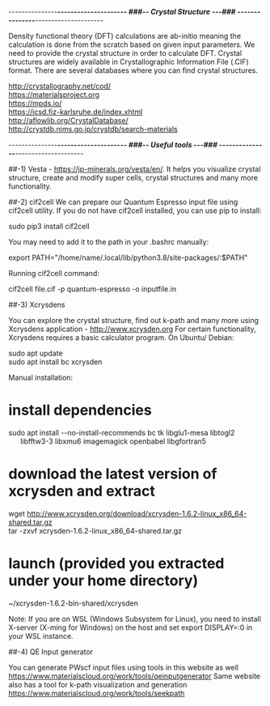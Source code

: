 ---------------***********---------------------
###-- Crystal Structure ---###
---------------***********---------------------

Density functional theory (DFT) calculations are ab-initio meaning the calculation is done 
from the scratch based on given input parameters. We need to provide the crystal structure 
in order to calculate DFT. Crystal structures are widely available in Crystallographic Information File (.CIF) format. 
There are several databases where you can find crystal structures.

http://crystallography.net/cod/ \
https://materialsproject.org \
https://mpds.io/ \
https://icsd.fiz-karlsruhe.de/index.xhtml \
http://aflowlib.org/CrystalDatabase/ \
http://crystdb.nims.go.jp/crystdb/search-materials 

---------------***********---------------------
###-- Useful tools ---###
---------------***********---------------------

##-1) Vesta - https://jp-minerals.org/vesta/en/. 
It helps you visualize crystal structure, create and modify super cells, crystal structures and many more functionality.

##-2) cif2cell 
We can prepare our Quantum Espresso input file using cif2cell utility. 
If you do not have cif2cell installed, you can use pip to install:

sudo pip3 install cif2cell 

You may need to add it to the path in your .bashrc manually:

export PATH="/home/name/.local/lib/python3.8/site-packages/:$PATH"

Running cif2cell command:

cif2cell file.cif -p quantum-espresso -o inputfile.in

##-3) Xcrysdens

You can explore the crystal structure, find out k-path and many more using Xcrysdens application - http://www.xcrysden.org
For certain functionality, Xcrysdens requires a basic calculator program. On Ubuntu/ Debian:

sudo apt update \
sudo apt install bc xcrysden 

Manual installation:

# install dependencies
sudo apt install --no-install-recommends bc tk libglu1-mesa libtogl2 \
      libfftw3-3 libxmu6 imagemagick openbabel libgfortran5

# download the latest version of xcrysden and extract
wget http://www.xcrysden.org/download/xcrysden-1.6.2-linux_x86_64-shared.tar.gz \
tar -zxvf xcrysden-1.6.2-linux_x86_64-shared.tar.gz

# launch (provided you extracted under your home directory)
~/xcrysden-1.6.2-bin-shared/xcrysden

Note: If you are on WSL (Windows Subsystem for Linux), you need to install X-server (X-ming for Windows) 
on the host and set export DISPLAY=:0 in your WSL instance.

##-4) QE Input generator

You can generate PWscf input files using tools in this website as well https://www.materialscloud.org/work/tools/qeinputgenerator
Same website also has a tool for k-path visualization and generation https://www.materialscloud.org/work/tools/seekpath
